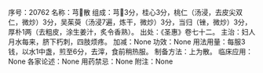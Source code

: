 序号：20762
名称：芎散
组成：芎3分，桂心3分，桃仁（汤浸，去皮尖双仁，微炒）3分，吴茱萸（汤浸7遍，炼干，微炒）3分，当归（锉，微炒）3分，厚朴1两（去粗皮，涂生姜汁，炙令香熟）。
出处：《圣惠》卷七十二。
主治：妇人月水每来，脐下朽刺，四肢烦疼。
加减：None
功效：None
用法用量：每服3钱，以水1中盏，煎至6分，去滓，食前稍热服。
制备方法：上为散。
临床应用：None
各家论述：None
用药禁忌：None
附注：None
